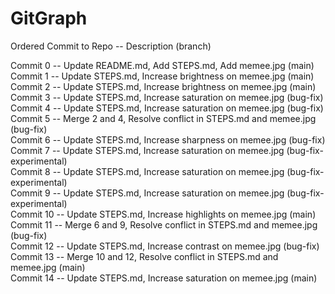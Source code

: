 # GitGraph
Ordered Commit to Repo -- Description (branch) <br>

Commit 0 -- Update README.md, Add STEPS.md, Add memee.jpg (main)<br>
Commit 1 -- Update STEPS.md, Increase brightness on memee.jpg (main)<br>
Commit 2 -- Update STEPS.md, Increase brightness on memee.jpg (main)<br>
Commit 3 -- Update STEPS.md, Increase saturation on memee.jpg (bug-fix)<br>
Commit 4 -- Update STEPS.md, Increase saturation on memee.jpg (bug-fix)<br>
Commit 5 -- Merge 2 and 4, Resolve conflict in STEPS.md and memee.jpg (bug-fix)<br>
Commit 6 -- Update STEPS.md, Increase sharpness on memee.jpg (bug-fix)<br>
Commit 7 -- Update STEPS.md, Increase saturation on memee.jpg (bug-fix-experimental)<br>
Commit 8 -- Update STEPS.md, Increase saturation on memee.jpg (bug-fix-experimental)<br>
Commit 9 -- Update STEPS.md, Increase saturation on memee.jpg (bug-fix-experimental)<br>
Commit 10 -- Update STEPS.md, Increase highlights on memee.jpg (main)<br>
Commit 11 -- Merge 6 and 9, Resolve conflict in STEPS.md and memee.jpg (bug-fix)<br>
Commit 12 -- Update STEPS.md, Increase contrast on memee.jpg (bug-fix)<br>
Commit 13 -- Merge 10 and 12, Resolve conflict in STEPS.md and memee.jpg (main)<br>
Commit 14 -- Update STEPS.md, Increase saturation on memee.jpg (main)
